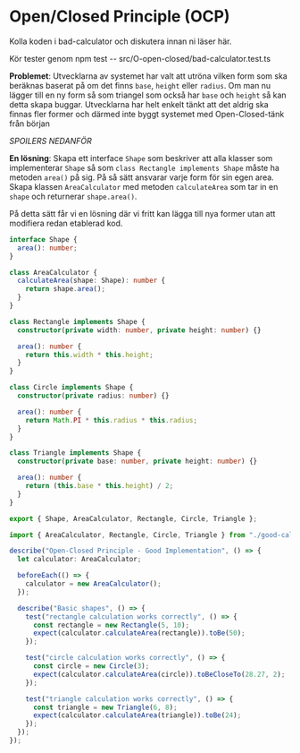 # Open/Closed Principle (OCP)

Kolla koden i bad-calculator och diskutera innan ni läser här.

Kör tester genom npm test -- src/O-open-closed/bad-calculator.test.ts

**Problemet**: Utvecklarna av systemet har valt att utröna vilken form som ska beräknas baserat på om det finns `base`, `height` eller `radius`. Om man nu lägger till en ny form så som triangel som också har `base` och `height` så kan detta skapa buggar.
Utvecklarna har helt enkelt tänkt att det aldrig ska finnas fler former och därmed inte byggt systemet med Open-Closed-tänk från början

_SPOILERS NEDANFÖR_

**En lösning**: Skapa ett interface `Shape` som beskriver att alla klasser som implementerar `Shape` så som `class Rectangle implements Shape` måste ha metoden `area()` på sig. På så sätt ansvarar varje form för sin egen area. Skapa klassen `AreaCalculator` med metoden `calculateArea` som tar in en `shape` och returnerar `shape.area()`.

På detta sätt får vi en lösning där vi fritt kan lägga till nya former utan att modifiera redan etablerad kod.

```typescript
interface Shape {
  area(): number;
}

class AreaCalculator {
  calculateArea(shape: Shape): number {
    return shape.area();
  }
}

class Rectangle implements Shape {
  constructor(private width: number, private height: number) {}

  area(): number {
    return this.width * this.height;
  }
}

class Circle implements Shape {
  constructor(private radius: number) {}

  area(): number {
    return Math.PI * this.radius * this.radius;
  }
}

class Triangle implements Shape {
  constructor(private base: number, private height: number) {}

  area(): number {
    return (this.base * this.height) / 2;
  }
}

export { Shape, AreaCalculator, Rectangle, Circle, Triangle };
```

```typescript
import { AreaCalculator, Rectangle, Circle, Triangle } from "./good-calculator";

describe("Open-Closed Principle - Good Implementation", () => {
  let calculator: AreaCalculator;

  beforeEach(() => {
    calculator = new AreaCalculator();
  });

  describe("Basic shapes", () => {
    test("rectangle calculation works correctly", () => {
      const rectangle = new Rectangle(5, 10);
      expect(calculator.calculateArea(rectangle)).toBe(50);
    });

    test("circle calculation works correctly", () => {
      const circle = new Circle(3);
      expect(calculator.calculateArea(circle)).toBeCloseTo(28.27, 2);
    });

    test("triangle calculation works correctly", () => {
      const triangle = new Triangle(6, 8);
      expect(calculator.calculateArea(triangle)).toBe(24);
    });
  });
});
```
